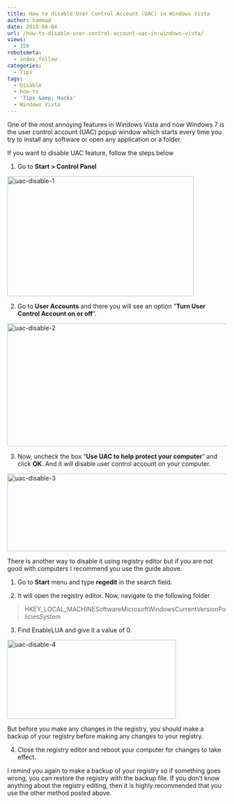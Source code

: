 ```yaml
---
title: How to disable User Control Account (UAC) in Windows Vista
author: hammad
date: 2010-04-04
url: /how-to-disable-user-control-account-uac-in-windows-vista/
views:
  - 159
robotsmeta:
  - index,follow
categories:
  - Tips
tags:
  - Disable
  - how-to
  - 'Tips &amp; Hacks'
  - Windows Vista
---
```

One of the most annoying features in Windows Vista and now Windows 7 is the user control account (UAC) popup window which starts every time you try to install any software or open any application or a folder.

<!--more-->

If you want to disable UAC feature, follow the steps below

1. Go to **Start > Control Panel**

<img class="wp-image-53469" style="float: none;margin-left: auto;margin-right: auto;border: 0px" src="http://cdn.devilsworkshop.org/files/2010/04/uacdisable1.jpg" border="0" alt="uac-disable-1" width="428" height="275" />

2. Go to **User Accounts** and there you will see an option “**Turn User Control Account on or off**”.

<img style="float: none;margin-left: auto;margin-right: auto;border: 0px" src="http://cdn.devilsworkshop.org/files/2010/04/uacdisable2.jpg" border="0" alt="uac-disable-2" width="594" height="282" />

3. Now, uncheck the box “**Use UAC to help protect your computer**” and click **OK**. And it will disable user control account on your computer.

<img style="float: none;margin-left: auto;margin-right: auto;border: 0px" src="http://cdn.devilsworkshop.org/files/2010/04/uacdisable3.jpg" border="0" alt="uac-disable-3" width="621" height="178" />

There is another way to disable it using registry editor but if you are not good with computers I recommend you use the guide above.

1. Go to **Start** menu and type **regedit** in the search field.

2. It will open the registry editor. Now, navigate to the following folder

> HKEY\_LOCAL\_MACHINESoftwareMicrosoftWindowsCurrentVersionPoliciesSystem

3. Find EnableLUA and give it a value of 0.

<img style="float: none;margin-left: auto;margin-right: auto;border: 0px" src="http://cdn.devilsworkshop.org/files/2010/04/uacdisable4.jpg" border="0" alt="uac-disable-4" width="387" height="181" />

But before you make any changes in the registry, you should make a backup of your registry before making any changes to your registry.

4. Close the registry editor and reboot your computer for changes to take effect.

I remind you again to make a backup of your registry so if something goes wrong, you can restore the registry with the backup file. If you don’t know anything about the registry editing, then it is highly recommended that you use the other method posted above.
